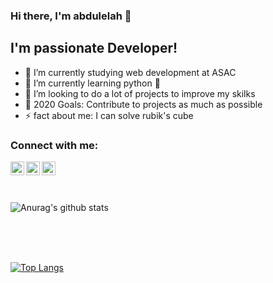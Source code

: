### Hi there, I'm abdulelah 👋

## I'm passionate Developer!
- 🔭 I’m currently studying web development at ASAC
- 🌱 I’m currently learning python 🤣
- 👯 I’m looking to do a lot of projects to improve my skilks
- 🥅 2020 Goals: Contribute to projects as much as possible
- ⚡ fact about me: I can solve rubik's cube

### Connect with me:

[<img align="left" alt="abdulelahxd | Twitter" width="22px" src="https://cdn.jsdelivr.net/npm/simple-icons@v3/icons/twitter.svg" />][twitter]
[<img align="left" alt="abdulelahxd | LinkedIn" width="22px" src="https://cdn.jsdelivr.net/npm/simple-icons@v3/icons/linkedin.svg" />][linkedin]
[<img align="left" alt="abdulelahxd | Instagram" width="22px" src="https://cdn.jsdelivr.net/npm/simple-icons@v3/icons/instagram.svg" />][instagram]

<br />
<br />
<br />

![Anurag's github stats](https://github-readme-stats.vercel.app/api?username=abdulelahxd&show_icons=true&theme=tokyonight)

<br />
<br />
<br />

[![Top Langs](https://github-readme-stats.vercel.app/api/top-langs/?username=abdulelahxd)](https://github.com/abdulelahxd/github-readme-stats)

[twitter]: https://twitter.com/abdulelah__k
[instagram]: https://instagram.com/abdulelahxd
[linkedin]: https://www.linkedin.com/in/abdulelahkassara/